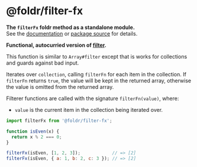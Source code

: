 # @foldr/filter-fx

**The `filterFx` foldr method as a standalone module.**    
See the [documentation](http://foldr.com/0.0.0/filter-fx) or [package source](https:/github.com/CloudVessel/foldr/blob/master/packages/categories/filter-fx/src/index.js) for details.

**Functional, autocurried version of [filter](#filter).**

This function is similar to `Array#filter` except that is works for collections
and guards against bad input.

Iterates over `collection`, calling `filterFn` for each item in the collection. If
`filterFn` returns `true`, the value will be kept in the returned array, otherwise
the value is omitted from the returned array.

Filterer functions are called with the signature `filterFn(value)`, where:
- `value` is the current item in the collection being iterated over.

```js
import filterFx from '@foldr/filter-fx';

function isEven(x) {
  return x % 2 === 0;
}

filterFx(isEven, [1, 2, 3]);            // => [2]
filterFx(isEven, { a: 1, b: 2, c: 3 }); // => [2]
```
